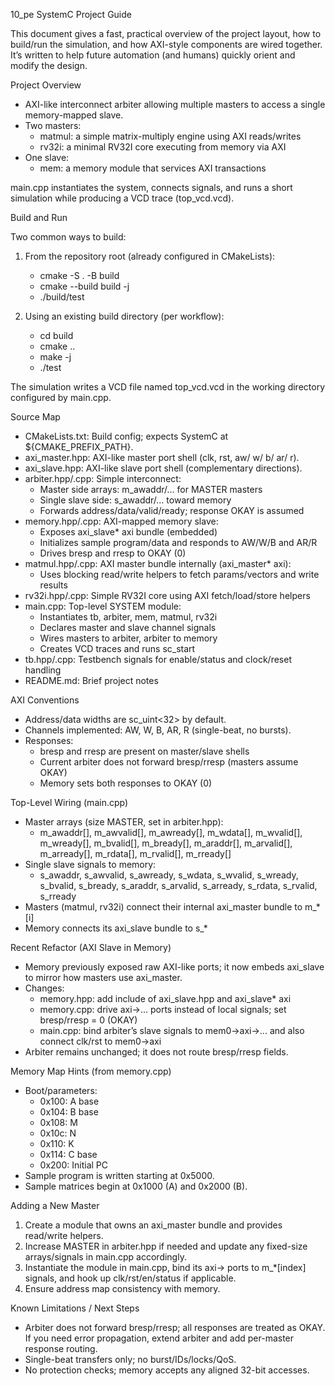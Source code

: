 10_pe SystemC Project Guide

This document gives a fast, practical overview of the project layout, how to build/run the simulation, and how AXI-style components are wired together. It’s written to help future automation (and humans) quickly orient and modify the design.

Project Overview

- AXI-like interconnect arbiter allowing multiple masters to access a single memory-mapped slave.
- Two masters:
  - matmul: a simple matrix-multiply engine using AXI reads/writes
  - rv32i: a minimal RV32I core executing from memory via AXI
- One slave:
  - mem: a memory module that services AXI transactions

main.cpp instantiates the system, connects signals, and runs a short simulation while producing a VCD trace (top_vcd.vcd).

Build and Run

Two common ways to build:

1) From the repository root (already configured in CMakeLists):
   - cmake -S . -B build
   - cmake --build build -j
   - ./build/test

2) Using an existing build directory (per workflow):
   - cd build
   - cmake ..
   - make -j
   - ./test

The simulation writes a VCD file named top_vcd.vcd in the working directory configured by main.cpp.

Source Map

- CMakeLists.txt: Build config; expects SystemC at ${CMAKE_PREFIX_PATH}.
- axi_master.hpp: AXI-like master port shell (clk, rst, aw/ w/ b/ ar/ r).
- axi_slave.hpp: AXI-like slave port shell (complementary directions).
- arbiter.hpp/.cpp: Simple interconnect:
  - Master side arrays: m_awaddr/… for MASTER masters
  - Single slave side: s_awaddr/… toward memory
  - Forwards address/data/valid/ready; response OKAY is assumed
- memory.hpp/.cpp: AXI-mapped memory slave:
  - Exposes axi_slave* axi bundle (embedded)
  - Initializes sample program/data and responds to AW/W/B and AR/R
  - Drives bresp and rresp to OKAY (0)
- matmul.hpp/.cpp: AXI master bundle internally (axi_master* axi):
  - Uses blocking read/write helpers to fetch params/vectors and write results
- rv32i.hpp/.cpp: Simple RV32I core using AXI fetch/load/store helpers
- main.cpp: Top-level SYSTEM module:
  - Instantiates tb, arbiter, mem, matmul, rv32i
  - Declares master and slave channel signals
  - Wires masters to arbiter, arbiter to memory
  - Creates VCD traces and runs sc_start
- tb.hpp/.cpp: Testbench signals for enable/status and clock/reset handling
- README.md: Brief project notes

AXI Conventions

- Address/data widths are sc_uint<32> by default.
- Channels implemented: AW, W, B, AR, R (single-beat, no bursts).
- Responses:
  - bresp and rresp are present on master/slave shells
  - Current arbiter does not forward bresp/rresp (masters assume OKAY)
  - Memory sets both responses to OKAY (0)

Top-Level Wiring (main.cpp)

- Master arrays (size MASTER, set in arbiter.hpp):
  - m_awaddr[], m_awvalid[], m_awready[], m_wdata[], m_wvalid[], m_wready[], m_bvalid[], m_bready[], m_araddr[], m_arvalid[], m_arready[], m_rdata[], m_rvalid[], m_rready[]
- Single slave signals to memory:
  - s_awaddr, s_awvalid, s_awready, s_wdata, s_wvalid, s_wready, s_bvalid, s_bready, s_araddr, s_arvalid, s_arready, s_rdata, s_rvalid, s_rready
- Masters (matmul, rv32i) connect their internal axi_master bundle to m_*[i]
- Memory connects its axi_slave bundle to s_*

Recent Refactor (AXI Slave in Memory)

- Memory previously exposed raw AXI-like ports; it now embeds axi_slave to mirror how masters use axi_master.
- Changes:
  - memory.hpp: add include of axi_slave.hpp and axi_slave* axi
  - memory.cpp: drive axi->... ports instead of local signals; set bresp/rresp = 0 (OKAY)
  - main.cpp: bind arbiter’s slave signals to mem0->axi->... and also connect clk/rst to mem0->axi
- Arbiter remains unchanged; it does not route bresp/rresp fields.

Memory Map Hints (from memory.cpp)

- Boot/parameters:
  - 0x100: A base
  - 0x104: B base
  - 0x108: M
  - 0x10c: N
  - 0x110: K
  - 0x114: C base
  - 0x200: Initial PC
- Sample program is written starting at 0x5000.
- Sample matrices begin at 0x1000 (A) and 0x2000 (B).

Adding a New Master

1) Create a module that owns an axi_master bundle and provides read/write helpers.
2) Increase MASTER in arbiter.hpp if needed and update any fixed-size arrays/signals in main.cpp accordingly.
3) Instantiate the module in main.cpp, bind its axi-> ports to m_*[index] signals, and hook up clk/rst/en/status if applicable.
4) Ensure address map consistency with memory.

Known Limitations / Next Steps

- Arbiter does not forward bresp/rresp; all responses are treated as OKAY. If you need error propagation, extend arbiter and add per-master response routing.
- Single-beat transfers only; no burst/IDs/locks/QoS.
- No protection checks; memory accepts any aligned 32-bit accesses.

